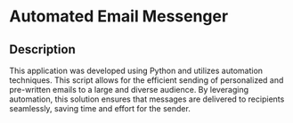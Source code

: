 # Automated Email Messenger

## Description
This application was developed using Python and utilizes automation techniques. 
This script allows for the efficient sending of personalized and pre-written emails to a large and diverse audience. 
By leveraging automation, this solution ensures that messages are delivered to recipients seamlessly, saving time and effort for the sender.
